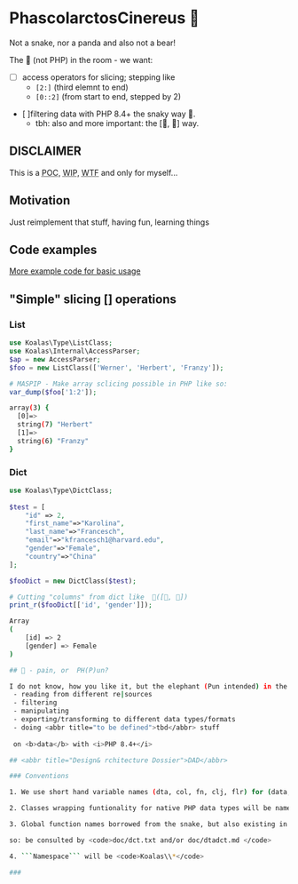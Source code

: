 # PhascolarctosCinereus 🐨
Not a snake, nor a panda and also not a bear!

The <bigger>🐘<bigger> (not PHP) in the room - we want:

- [ ] access operators for slicing; stepping like
  - `[2:]` (third elemnt to end)
  - `[0::2]` (from start to end, stepped by 2)
- [ ]filtering data with PHP 8.4+ the snaky way 🐍.
  - tbh: also and more important: the [🐼, 🐼] way.

## DISCLAIMER 
This is a <abbr title="Proof of concept">POC</abbr>, <abbr title="Work in progress">WIP</abbr>, <abbr title="Where to fly?">WTF</abbr> and only for myself...





 

## Motivation 

Just reimplement that stuff, having fun, learning things

## Code examples

[More example code for basic usage](doc/README.md)

## "Simple" slicing [] operations

### List
```php
use Koalas\Type\ListClass;
use Koalas\Internal\AccessParser;
$ap = new AccessParser;
$foo = new ListClass(['Werner', 'Herbert', 'Franzy']);

# MASPIP - Make array sclicing possible in PHP like so:
var_dump($foo['1:2']);

```

```sh
array(3) {
  [0]=>
  string(7) "Herbert"
  [1]=>
  string(6) "Franzy"
} 
```

### Dict

```php
use Koalas\Type\DictClass;
 
$test = [
    "id" => 2,
    "first_name"=>"Karolina",
    "last_name"=>"Francesch",
    "email"=>"kfrancesch1@harvard.edu",
    "gender"=>"Female",
    "country"=>"China"
];

$fooDict = new DictClass($test);

# Cutting "columns" from dict like  🐍([🐼, 🐼])
print_r($fooDict[['id', 'gender']]);

```
```sh
Array
(
    [id] => 2
    [gender] => Female
)

## 🐘 - pain, or  PH(P)un?

I do not know, how you like it, but the elephant (Pun intended) in the room will be:
 - reading from different re|sources
 - filtering 
 - manipulating
 - exporting/transforming to different data types/formats
 - doing <abbr title="to be defined">tbd</abbr> stuff
 
 on <b>data</b> with <i>PHP 8.4+</i>

## <abbr title="Design& rchitecture Dossier">DAD</abbr> 

### Conventions

1. We use short hand variable names (dta, col, fn, clj, flr) for (data, column, filename, closure, filter) etc., but 'speaking' class names (e.G: <code>ListClass</code>), and method/function names (e.G: <code>parseAs*(...$arg)</code>)

2. Classes wrapping funtionality for native PHP data types will be named like <code>StringClass</code> as in <code>stdClass</code>, but <i>ucfirst</i>-style

3. Global function names borrowed from the snake, but also existing in <kbd>PHP</kbd>, will be prefixed by <code>k</code> as in <code>kprint</code>

so: be consulted by <code>doc/dct.txt and/or doc/dtadct.md </code>

4. ```Namespace``` will be <code>Koalas\\*</code>

### 